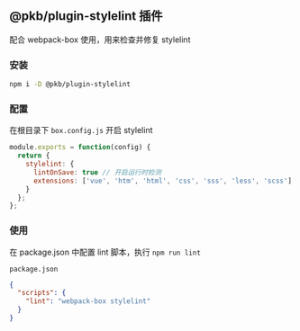 ## @pkb/plugin-stylelint 插件

配合 webpack-box 使用，用来检查并修复 stylelint

### 安装

```bash
npm i -D @pkb/plugin-stylelint
```

### 配置

在根目录下 `box.config.js` 开启 stylelint

```js
module.exports = function(config) {
  return {
    stylelint: {
      lintOnSave: true // 开启运行时检测
      extensions: ['vue', 'htm', 'html', 'css', 'sss', 'less', 'scss']
    }
  };
};
```

### 使用

在 package.json 中配置 lint 脚本，执行 `npm run lint`

`package.json`

```json
{
  "scripts": {
    "lint": "webpack-box stylelint"
  }
}
```
